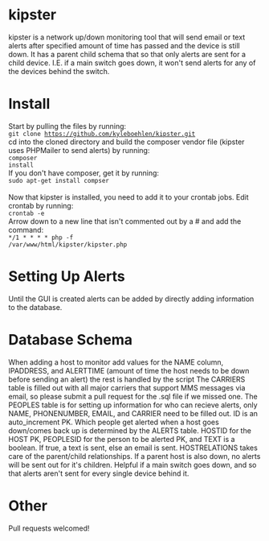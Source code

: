 # kipster
kipster is a network up/down monitoring tool that will send email or text alerts after specified amount of time has passed and the device is still down. It has a parent child schema that so that only alerts are sent for a child device. I.E. if a main switch goes down, it won't send alerts for any of the devices behind the switch.

# Install
Start by pulling the files by running:
<br /><code>git clone https://github.com/kyleboehlen/kipster.git</code><br />
cd into the cloned directory and build the composer vendor file (kipster uses PHPMailer to send alerts) by running:
<br /><code>composer install</code><br />
If you don't have composer, get it by running:
<br /><code>sudo apt-get install compser</code><br />
<br />
Now that kipster is installed, you need to add it to your crontab jobs. Edit crontab by running:
<br /><code>crontab -e</code><br />
Arrow down to a new line that isn't commented out by a # and add the command:
<br /><code>*/1 * * * * php -f /var/www/html/kipster/kipster.php</code><br />

# Setting Up Alerts
Until the GUI is created alerts can be added by directly adding information to the database.

# Database Schema
When adding a host to monitor add values for the NAME column, IPADDRESS, and ALERTTIME (amount of time the host needs to be down before sending an alert) the rest is handled by the script
The CARRIERS table is filled out with all major carriers that support MMS messages via email, so please submit a pull request for the .sql file if we missed one.
The PEOPLES table is for setting up information for who can recieve alerts, only NAME, PHONENUMBER, EMAIL, and CARRIER need to be filled out. ID is an auto_increment PK.
Which people get alerted when a host goes down/comes back up is determined by the ALERTS table. HOSTID for the HOST PK, PEOPLESID for the person to be alerted PK, and TEXT is a boolean. If true, a text is sent, else an email is sent.
HOSTRELATIONS takes care of the parent/child relationships. If a parent host is also down, no alerts will be sent out for it's children. Helpful if a main switch goes down, and so that alerts aren't sent for every single device behind it.

# Other
Pull requests welcomed!
